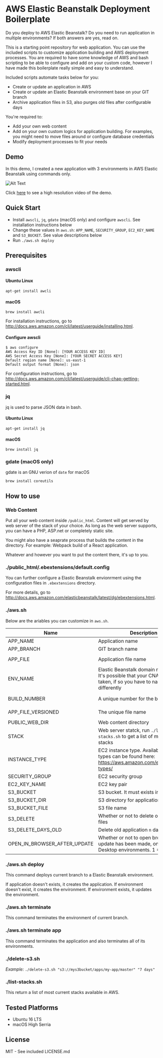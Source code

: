 # AWS Elastic Beanstalk Deployment Boilerplate

Do you deploy to AWS Elastic Beanstalk? Do you need to run application in
multiple environments? If both answers are yes, read on.

This is a starting point repository for web application. You can use the
included scripts to customize application building and AWS deployment processes.
You are required to have some knowledge of AWS and bash scripting to be able
to configure and add on your custom code, however I have made this boilerplate
really simple and easy to understand.

Included scripts automate tasks below for you:
* Create or update an application in AWS
* Create or update an Elastic Beanstalk environment base on your GIT branch
* Archive application files in S3, also purges old files after configurable days

You're required to:
* Add your own web content
* Add on your own custom logics for application building. For examples, you might
need to move files around or configure database credentials
* Modify deployment processes to fit your needs

## Demo

In this demo, I created a new application with 3 environments in AWS Elastic Beanstalk using commands only.

![Alt Text](https://s3.amazonaws.com/azhao-public/github/aws-ebs-deploy-demo.gif)

Click [here](https://s3.amazonaws.com/azhao-public/github/aws-ebs-deploy-demo.webm) to see a high resolution video of the demo.

## Quick Start

* Install `awscli`, `jq`, `gdate` (macOS only) and configure `awscli`. See installation instructions below
* Change these values in `aws.sh`: `APP_NAME`, `SECURITY_GROUP`, `EC2_KEY_NAME` and `S3_BUCKET`. See value descriptions below
* Run `./aws.sh deploy`

## Prerequisites

### awscli

#### Ubuntu Linux
`apt-get install awcli`

#### macOS
`brew install awcli`

For installation instructions, go to http://docs.aws.amazon.com/cli/latest/userguide/installing.html.

#### Configure awscli
```
$ aws configure
AWS Access Key ID [None]: [YOUR ACCESS KEY ID]
AWS Secret Access Key [None]: [YOUR SECRET ACCESS KEY]
Default region name [None]: us-east-1
Default output format [None]: json
```

For configuration instructions, go to http://docs.aws.amazon.com/cli/latest/userguide/cli-chap-getting-started.html.

### jq
jq is used to parse JSON data in bash.

#### Ubuntu Linux
`apt-get install jq`

#### macOS
`brew install jq`

### gdate (macOS only)
gdate is an GNU verion of `date` for macOS

`brew install coreutils`

## How to use

### Web Content
Put all your web content inside `/public_html`. Content will get served by web server of the stack of your choice. As long as the web server supports, you can have a PHP, ASP.net or completely static site.

You might also have a seaprate process that builds the content in the directory. For example: Webpack build of a React application.

Whatever and however you want to put the content there, it's up to you.

### ./public_html/.ebextensions/default.config

You can further configure a Elastic Beanstalk envionrment using the configuration files in `.ebextensions` directory.

For more details, go to http://docs.aws.amazon.com/elasticbeanstalk/latest/dg/ebextensions.html.

### ./aws.sh

Below are the ariables you can customize in `aws.sh`.

Name | Description | Default Value           
--- | --- | ---
APP_NAME | Application name | **MUST CHANGE**
APP_BRANCH | GIT branch name | The script auto detects the branch name
APP_FILE | Application file name | Concatenation of `APP_FILE` and `APP_BRANCH`
ENV_NAME | Elastic Beanstalk domain name (`CNAME`). It's possible that your CNAME might be taken, if so you have to name it differently | Same as `APP_FILE`
BUILD_NUMBER | A unique number for the build | Timestamp in YYMMDD-HHMMSS format
APP_FILE_VERSIONED | The unique file name | Concatenation of `APP_FILE` and `BUILD_NUMBER`
PUBLIC_WEB_DIR | Web content directory | `public_html`
STACK | Web server statck, run `./list-stacks.sh` to get a list of most current stacks | 64bit Amazon Linux 2017.09 v2.6.0 running PHP 7.1
INSTANCE_TYPE | EC2 instance type. Available instance types can be found here: https://aws.amazon.com/ec2/instance-types/ | t2.micro
SECURITY_GROUP | EC2 security group | **MUST CHANGE**
EC2_KEY_NAME | EC2 key pair | **MUST CHANGE**
S3_BUCKET | S3 bucket. It must exists in S3 | **MUST CHANGE**
S3_BUCKET_DIR | S3 directory for applications | `apps/${APP_NAME}/${APP_BRANCH}`
S3_BUCKET_FILE | S3 file name | `${S3_BUCKET_DIR}/${APP_FILE_VERSIONED}`
S3_DELETE | Whether or not to delete old appliation files | 1
S3_DELETE_DAYS_OLD | Delete old application `n` days old | 7
OPEN_IN_BROWSER_AFTER_UPDATE | Whether or not to open browser after update has been made, only works in Desktop environments. 1 = Yes, 0 = No | 1

### ./aws.sh deploy
This command deploys current branch to a Elastic Beanstalk environment.

If application doesn't exists, it creates the application. If environment doesn't exist, it creates the environment. If environment exists, it updates the environment.

### ./aws.sh terminate
This command terminates the environment of current branch.

### ./aws.sh terminate app
This command terminates the application and also terminates all of its environments.

### ./delete-s3.sh
*Example:* `./delete-s3.sh "s3://mys3bucket/apps/my-app/master" "7 days"`

### ./list-stacks.sh
This return a list of most current stacks available in AWS.

### 

## Tested Platforms

* Ubuntu 16 LTS
* macOS High Serria

## License
MIT - See included LICENSE.md
